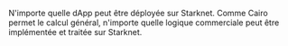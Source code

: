 N'importe quelle dApp peut être déployée sur Starknet. Comme Cairo permet le calcul général, n'importe quelle logique commerciale peut être implémentée et traitée sur Starknet.